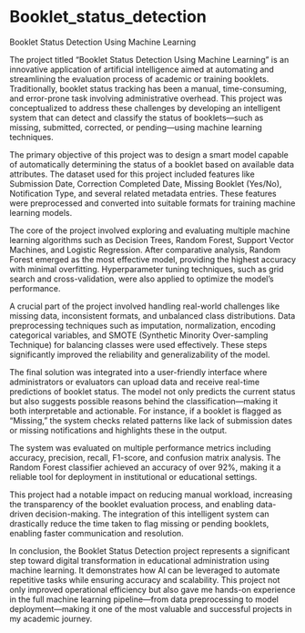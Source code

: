 # Booklet_status_detection
Booklet Status Detection Using Machine Learning

The project titled “Booklet Status Detection Using Machine Learning” is an innovative application of artificial intelligence aimed at automating and streamlining the evaluation process of academic or training booklets. Traditionally, booklet status tracking has been a manual, time-consuming, and error-prone task involving administrative overhead. This project was conceptualized to address these challenges by developing an intelligent system that can detect and classify the status of booklets—such as missing, submitted, corrected, or pending—using machine learning techniques.

The primary objective of this project was to design a smart model capable of automatically determining the status of a booklet based on available data attributes. The dataset used for this project included features like Submission Date, Correction Completed Date, Missing Booklet (Yes/No), Notification Type, and several related metadata entries. These features were preprocessed and converted into suitable formats for training machine learning models.

The core of the project involved exploring and evaluating multiple machine learning algorithms such as Decision Trees, Random Forest, Support Vector Machines, and Logistic Regression. After comparative analysis, Random Forest emerged as the most effective model, providing the highest accuracy with minimal overfitting. Hyperparameter tuning techniques, such as grid search and cross-validation, were also applied to optimize the model’s performance.

A crucial part of the project involved handling real-world challenges like missing data, inconsistent formats, and unbalanced class distributions. Data preprocessing techniques such as imputation, normalization, encoding categorical variables, and SMOTE (Synthetic Minority Over-sampling Technique) for balancing classes were used effectively. These steps significantly improved the reliability and generalizability of the model.

The final solution was integrated into a user-friendly interface where administrators or evaluators can upload data and receive real-time predictions of booklet status. The model not only predicts the current status but also suggests possible reasons behind the classification—making it both interpretable and actionable. For instance, if a booklet is flagged as “Missing,” the system checks related patterns like lack of submission dates or missing notifications and highlights these in the output.

The system was evaluated on multiple performance metrics including accuracy, precision, recall, F1-score, and confusion matrix analysis. The Random Forest classifier achieved an accuracy of over 92%, making it a reliable tool for deployment in institutional or educational settings.

This project had a notable impact on reducing manual workload, increasing the transparency of the booklet evaluation process, and enabling data-driven decision-making. The integration of this intelligent system can drastically reduce the time taken to flag missing or pending booklets, enabling faster communication and resolution.

In conclusion, the Booklet Status Detection project represents a significant step toward digital transformation in educational administration using machine learning. It demonstrates how AI can be leveraged to automate repetitive tasks while ensuring accuracy and scalability. This project not only improved operational efficiency but also gave me hands-on experience in the full machine learning pipeline—from data preprocessing to model deployment—making it one of the most valuable and successful projects in my academic journey.
